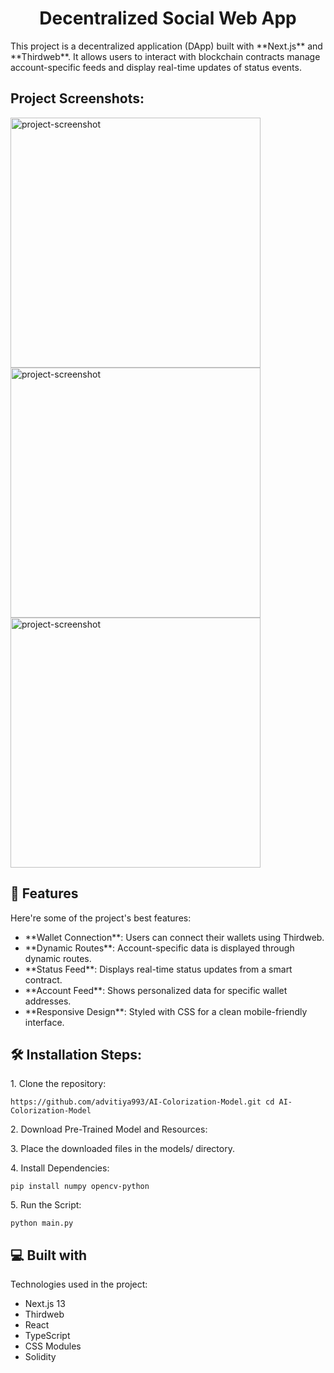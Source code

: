 <h1 align="center" id="title">Decentralized Social Web App</h1>

<p id="description">This project is a decentralized application (DApp) built with **Next.js** and **Thirdweb**. It allows users to interact with blockchain contracts manage account-specific feeds and display real-time updates of status events.</p>

<h2>Project Screenshots:</h2>

<img src="https://github.com/user-attachments/assets/3aad9f90-f2de-4122-abe6-6e687ad66a36" alt="project-screenshot" width="400" height="400/">
<img src="https://github.com/user-attachments/assets/a64b9f8d-c1cb-48fa-a453-888fab8b214a" alt="project-screenshot" width="400" height="400/">
<img src="https://github.com/user-attachments/assets/c663d3f6-5df4-4ae1-932e-214629e32c21" alt="project-screenshot" width="400" height="400/">


  
  
<h2>🧐 Features</h2>

Here're some of the project's best features:

*   \*\*Wallet Connection\*\*: Users can connect their wallets using Thirdweb.
*   \*\*Dynamic Routes\*\*: Account-specific data is displayed through dynamic routes.
*   \*\*Status Feed\*\*: Displays real-time status updates from a smart contract.
*   \*\*Account Feed\*\*: Shows personalized data for specific wallet addresses.
*   \*\*Responsive Design\*\*: Styled with CSS for a clean mobile-friendly interface.

<h2>🛠️ Installation Steps:</h2>

<p>1. Clone the repository:</p>

```
https://github.com/advitiya993/AI-Colorization-Model.git cd AI-Colorization-Model
```

<p>2. Download Pre-Trained Model and Resources:</p>

<p>3. Place the downloaded files in the models/ directory.</p>

<p>4. Install Dependencies:</p>

```
pip install numpy opencv-python
```

<p>5. Run the Script:</p>

```
python main.py
```

  
  
<h2>💻 Built with</h2>

Technologies used in the project:

*   Next.js 13
*   Thirdweb
*   React
*   TypeScript
*   CSS Modules
*   Solidity

